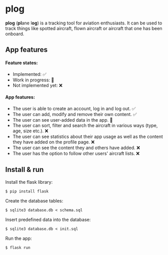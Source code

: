 # plog
**plog** (**pl**ane l**og**) is a tracking tool for aviation enthusiasts. It can be used to track things like spotted aircraft, flown aircraft or aircraft that one has been onboard.

## App features

#### Feature states:
- Implemented: ✅
- Work in progress: 🚧
- Not implemented yet: ❌

#### App features:
- The user is able to create an account, log in and log out. ✅
- The user can add, modify and remove their own content. ✅
- The user can see user-added data in the app. 🚧
- The user can sort, filter and search the aircraft in various ways (type, age, size etc.). ❌
- The user can see statistics about their app usage as well as the content they have added on the profile page. ❌
- The user can see the content they and others have added. ❌
- The user has the option to follow other users' aircraft lists. ❌

## Install & run
Install the flask library:
```
$ pip install flask
```

Create the database tables:
```
$ sqlite3 database.db < schema.sql
```

Insert predefined data into the database:
```
$ sqlite3 database.db < init.sql
```

Run the app:
```
$ flask run
```